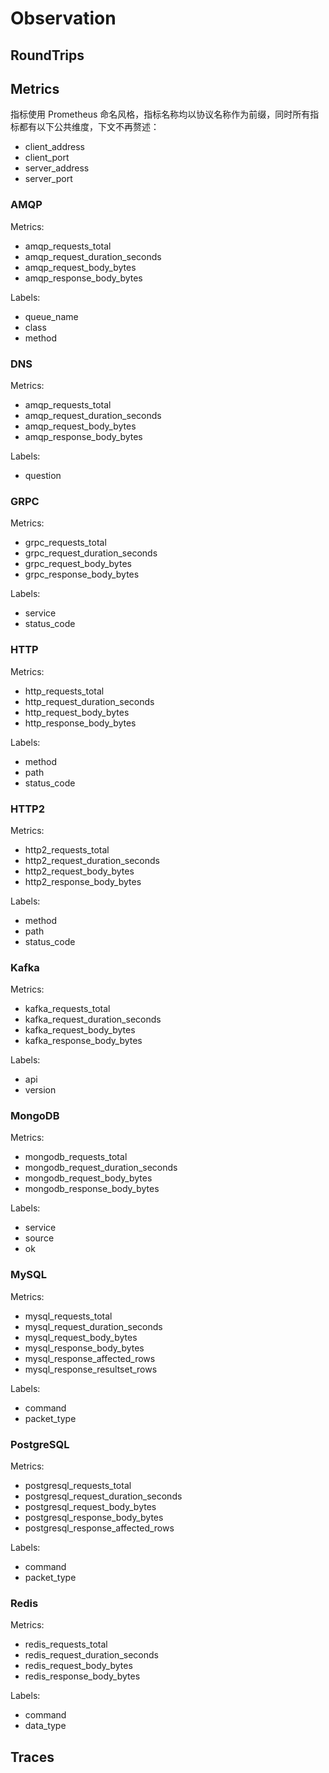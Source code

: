 # Observation

## RoundTrips


## Metrics

指标使用 Prometheus 命名风格，指标名称均以协议名称作为前缀，同时所有指标都有以下公共维度，下文不再赘述：

- client_address
- client_port
- server_address
- server_port

### AMQP

Metrics:
- amqp_requests_total
- amqp_request_duration_seconds
- amqp_request_body_bytes
- amqp_response_body_bytes

Labels:
- queue_name
- class
- method

### DNS

Metrics:
- amqp_requests_total
- amqp_request_duration_seconds
- amqp_request_body_bytes
- amqp_response_body_bytes

Labels:
- question

### GRPC

Metrics:
- grpc_requests_total
- grpc_request_duration_seconds
- grpc_request_body_bytes
- grpc_response_body_bytes

Labels:
- service
- status_code

### HTTP

Metrics:
- http_requests_total
- http_request_duration_seconds
- http_request_body_bytes
- http_response_body_bytes

Labels:
- method
- path
- status_code

### HTTP2

Metrics:
- http2_requests_total
- http2_request_duration_seconds
- http2_request_body_bytes
- http2_response_body_bytes

Labels:
- method
- path
- status_code

### Kafka

Metrics:
- kafka_requests_total
- kafka_request_duration_seconds
- kafka_request_body_bytes
- kafka_response_body_bytes

Labels:
- api
- version

### MongoDB

Metrics:
- mongodb_requests_total
- mongodb_request_duration_seconds
- mongodb_request_body_bytes
- mongodb_response_body_bytes

Labels:
- service
- source
- ok


### MySQL

Metrics:
- mysql_requests_total
- mysql_request_duration_seconds
- mysql_request_body_bytes
- mysql_response_body_bytes
- mysql_response_affected_rows
- mysql_response_resultset_rows

Labels:
- command
- packet_type

### PostgreSQL

Metrics:
- postgresql_requests_total
- postgresql_request_duration_seconds
- postgresql_request_body_bytes
- postgresql_response_body_bytes
- postgresql_response_affected_rows

Labels:
- command
- packet_type

### Redis

Metrics:
- redis_requests_total
- redis_request_duration_seconds
- redis_request_body_bytes
- redis_response_body_bytes

Labels:
- command
- data_type

## Traces
